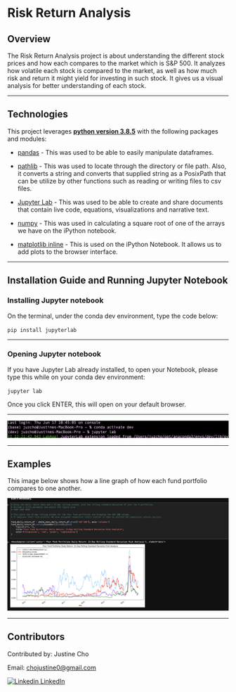 # **Risk Return Analysis**

## Overview

The Risk Return Analysis project is about understanding the different stock prices and how each compares to the market which is S&P 500. It analyzes how volatile each stock is compared to the market, as well as how much risk and return it might yield for investing in such stock. It gives us a visual analysis for better understanding of each stock.

---

## Technologies

This project leverages **[python version 3.8.5](https://www.python.org/downloads/)** with the following packages and modules:

* [pandas](https://pandas.pydata.org/docs/) - This was used to be able to easily manipulate dataframes.

* [pathlib](https://docs.python.org/3/library/pathlib.html) - This was used to locate through the directory or file path. Also, it converts a string and converts that supplied string as a PosixPath that can be utilize by other functions such as reading or writing files to csv files.

* [Jupyter Lab](https://jupyterlab.readthedocs.io/en/stable/) - This was used to be able to create and share documents that contain live code, equations, visualizations and narrative text.

* [numpy](https://numpy.org/install/) - This was used in calculating a square root of one of the arrays we have on the iPython notebook.

* [matplotlib inline](https://github.com/ipython/matplotlib-inline) - This is used on the iPython Notebook. It allows us to add plots to the browser interface.
---

## Installation Guide and Running Jupyter Notebook

### Installing Jupyter notebook

On the terminal, under the conda dev environment, type the code below:

`pip install jupyterlab`

---
### Opening Jupyter notebook

If you have Jupyter Lab already installed, to open your Notebook, please type this while on your conda dev environment:

`jupyter lab` 

Once you click ENTER, this will open on your default browser.

----

![Open Jupyter Lab](./images/open_jupyter_lab.jpeg)


---

## Examples

This image below shows how a line graph of how each fund portfolio compares to one another.

![Sample Line Plot Daily Return](./images/daily_returns.jpeg)

---

## Contributors


Contributed by: Justine Cho

Email: chojustine0@gmail.com

[![Linkedin](https://i.stack.imgur.com/gVE0j.png) LinkedIn](https://www.linkedin.com/in/justinecho)

